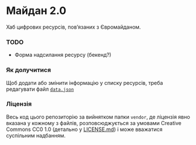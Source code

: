 Майдан 2.0
==========

Хаб цифрових ресурсів, пов’язаних з Євромайданом.

### TODO

  - Форма надсилання ресурсу (бекенд?)

### Як долучитися
Щоб додати або змінити інформацію у списку ресурсів, треба редагувати файл [`data.json`](https://github.com/maidan-next/maidan-2.0/blob/gh-pages/data.json)

### Ліцензія
Весь код цього репозиторію за вийнятком папки `vendor`, де ліцензія явно вказана у кожному з файлів, розповсюджується за умовами Сreative Commons CC0 1.0 (детально у [LICENSE.md](https://github.com/maidan-next/maidan-2.0/blob/gh-pages/LICENSE.md)) і може вважатися суспільним надбанням.
